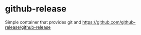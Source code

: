 # github-release

Simple container that provides git and https://github.com/github-release/github-release
